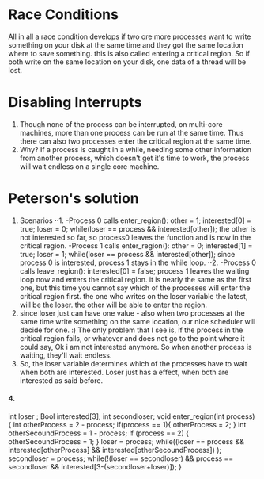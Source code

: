 # Race Conditions
All in all a race condition develops if two ore more processes want to write something on your disk at the same time and they got the same location where to save something. this is also called entering a critical region. So if both write on the same location on your disk, one data of a thread will be lost.

# Disabling Interrupts
  1. Though none of the process can be interrupted, on multi-core machines, more than one process can be run at the same time. Thus there can also two processes enter the critical region at the same time.
  2. Why? If a process is caught in a while, needing some other information from another process, which doesn't get it's time to work, the process will wait endless on a single core machine.

# Peterson's solution
  1. Scenarios
    ⋅⋅1. -Process 0 calls enter_region():
      other = 1;
      interested[0] = true;
      loser = 0;
      while(loser == process && interested[other]);
    the other is not interested so far, so process0 leaves the function and is now in the critical region.
    -Process 1 calls enter_region():
      other = 0;
      interested[1] = true;
      loser = 1;
      while(loser == process && interested[other]);
    since process 0 is interested, process 1 stays in the while loop.
  ⋅⋅2. -Process 0 calls leave_region():
      interested[0] = false;
    process 1 leaves the waiting loop now and enters the critical region.
  it is nearly the same as the first one, but this time you cannot say which of the processes will enter the critical region first. the one who writes on the loser variable the latest, will be the loser. the other will be able to enter the region.
  2. since loser just can have one value - also when two processes at the same time write something on the same location, our nice scheduler will decide for one. :) The only problem that I see is, if the process in the critical region fails, or whatever and does not go to the point where it could say, Ok i am not interested anymore. So when another process is waiting, they'll wait endless.
  3. So, the loser variable determines which of the processes have to wait when both are interested. Loser just has a effect, when both are interested as said before.
  #### 4.
  int loser ;
  Bool interested[3];
  int secondloser;
  void enter_region(int process) {
    int otherProcess = 2 - process;
    if(process == 1){
       otherProcess = 2;
     }
     int otherSecoundProcess = 1 - process;
     if (process == 2) {
       otherSecoundProcess = 1;
     }
     loser = process;
     while((loser == process && interested[otherProcess] && interested[otherSecoundProcess]) );
     secondloser = process;
     while(!(loser == secondloser) && process == secondloser && interested[3-(secondloser+loser)]);
  }
